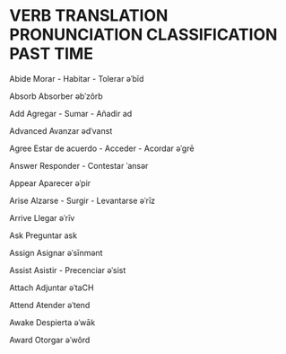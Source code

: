 
# VERB                  TRANSLATION                             PRONUNCIATION           CLASSIFICATION          PAST TIME

Abide                   Morar - Habitar - Tolerar               əˈbīd         

Absorb                  Absorber                                əbˈzôrb      

Add                     Agregar - Sumar - Añadir                ad          

Advanced                Avanzar                                 ədˈvanst 

Agree                   Estar de acuerdo - Acceder - Acordar    əˈɡrē

Answer                  Responder - Contestar                   ˈansər

Appear                  Aparecer                                əˈpir

Arise                   Alzarse - Surgir - Levantarse           əˈrīz

Arrive                  Llegar                                  əˈrīv

Ask                     Preguntar                               ask

Assign                  Asignar                                 əˈsīnmənt

Assist                  Asistir - Precenciar                    əˈsist  

Attach                  Adjuntar                                əˈtaCH 

Attend                  Atender                                 əˈtend

Awake                   Despierta                               əˈwāk

Award                   Otorgar                                 əˈwôrd



